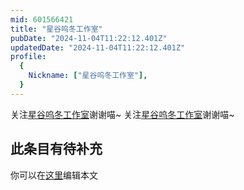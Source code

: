 ```yaml
---
mid: 601566421
title: "星谷呜冬工作室"
pubDate: "2024-11-04T11:22:12.401Z"
updatedDate: "2024-11-04T11:22:12.401Z"
profile:
  {
    Nickname: ["星谷呜冬工作室"],
  }
---
```


关注[星谷呜冬工作室](https://space.bilibili.com/601566421)谢谢喵~ 关注[星谷呜冬工作室](https://space.bilibili.com/601566421)谢谢喵~

## 此条目有待补充
你可以在[这里](https://github.com/Yuhanawa/VTuber.ICU-Content/edit/master/v/星谷呜冬工作室/index.md)编辑本文
